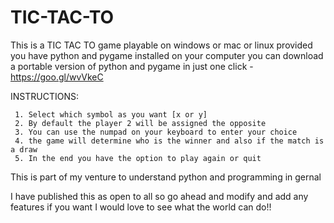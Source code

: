 # TIC-TAC-TO

This is a TIC TAC TO game
playable on windows or mac or linux provided you have python and pygame installed on your computer 
you can download a portable version of python and pygame in just one click - https://goo.gl/wvVkeC

INSTRUCTIONS:

     1. Select which symbol as you want [x or y]
     2. By default the player 2 will be assigned the opposite
     3. You can use the numpad on your keyboard to enter your choice
     4. the game will determine who is the winner and also if the match is a draw
     5. In the end you have the option to play again or quit
    
This is part of my venture to understand python and programming in gernal 

I have published this as open to all so go ahead and modify and add any features if you want 
I would love to see what the world can do!!

